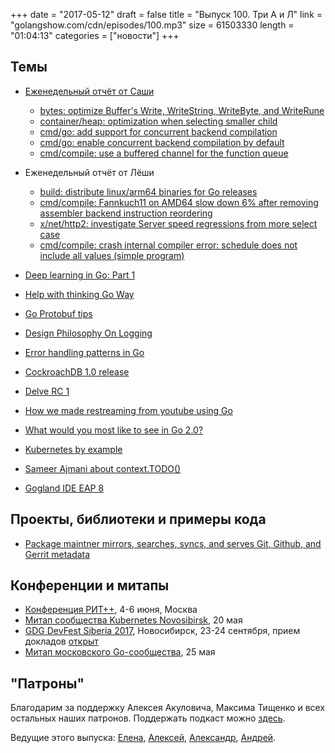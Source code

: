 +++
date = "2017-05-12"
draft = false
title = "Выпуск 100. Три А и Л"
link = "golangshow.com/cdn/episodes/100.mp3"
size = 61503330
length = "01:04:13"
categories = ["новости"]
+++

## Темы

* [Еженедельный отчёт от Саши](https://github.com/LK4D4/report/blob/master/reports/golang-05-09.md)
	* [bytes: optimize Buffer's Write, WriteString, WriteByte, and WriteRune](https://github.com/golang/go/commit/c08ac36761d3dc03d0a0b0ffb240c4a7c524536b)
	* [container/heap: optimization when selecting smaller child](https://github.com/golang/go/commit/f5352a7763c8f96f7f092990d64339eae0623263)
	* [cmd/go: add support for concurrent backend compilation](https://github.com/golang/go/commit/f4e5bd483b1c6f731c9925d3d1b66d2aba88980e)
	* [cmd/go: enable concurrent backend compilation by default](https://github.com/golang/go/commit/5e0bcb3893c2e54fdb96affcafd2953f20dd64eb)
	* [cmd/compile: use a buffered channel for the function queue](https://github.com/golang/go/commit/1213776650486aff30b607a6c6b6ece3e9c0155f)

* Еженедельный отчёт от Лёши
	* [build: distribute linux/arm64 binaries for Go releases](https://github.com/golang/go/issues/19082)
	* [cmd/compile: Fannkuch11 on AMD64 slow down 6% after removing assembler backend instruction reordering](https://github.com/golang/go/issues/18977)
	* [x/net/http2: investigate Server speed regressions from more select case](https://github.com/golang/go/issues/20302)
	* [cmd/compile: crash internal compiler error: schedule does not include all values (simple program)](https://github.com/golang/go/issues/20097)


* [Deep learning in Go: Part 1](http://gopherdata.io/post/deeplearning_in_go_part_1/)
* [Help with thinking Go Way](https://www.reddit.com/r/golang/comments/69u782/help_with_thinking_the_go_way/)
* [Go Protobuf tips](https://johanbrandhorst.github.io/blog/post/go-protobuf-tips/)
* [Design Philosophy On Logging](https://www.goinggo.net/2017/05/design-philosophy-on-logging.html)
* [Error handling patterns in Go](https://mijailovic.net/2017/05/09/error-handling-patterns-in-go/)
* [CockroachDB 1.0 release](https://www.cockroachlabs.com/blog/cockroachdb-1-0-release/)
* [Delve RC 1](https://groups.google.com/forum/#!topic/golang-nuts/kE-ZDrJEGR4)
* [How we made restreaming from youtube using Go](https://blog.maddevs.io/how-we-made-restreaming-from-youtube-using-go-dbe6eb1f1e0a)
* [What would you most like to see in Go 2.0?](https://twitter.com/golangnews/status/861213608411353089)
* [Kubernetes by example](http://kubernetesbyexample.com)
* [Sameer Ajmani about context.TODO()](https://groups.google.com/d/msg/golang-nuts/ti8M-fuu6RE/8w3LA1dXAwAJ)
* [Gogland IDE EAP 8](https://blog.jetbrains.com/go/2017/05/12/gogland-eap-8-is-available/)


## Проекты, библиотеки и примеры кода

* [Package maintner mirrors, searches, syncs, and serves Git, Github, and Gerrit metadata](http://golang.org/x/build/maintner)


## Конференции и митапы

* [Конференция РИТ++](http://ritfest.ru), 4-6 июня, Москва
* [Митап сообщества Kubernetes Novosibirsk](http://techno.2gis.ru/event/kubernetes), 20 мая
* [GDG DevFest Siberia 2017](https://gdg-siberia.com), Новосибирск, 23-24 сентября, прием докладов [открыт](https://bit.ly/dfSiberia17-c4p)
* [Митап московского Go-сообщества](https://www.meetup.com/Golang-Moscow/events/237805619/), 25 мая


## "Патроны"

Благодарим за поддержку Алексея Акуловича, Максима Тищенко и всех остальных наших патронов.
Поддержать подкаст можно [здесь](https://www.patreon.com/golangshow).

Ведущие этого выпуска: [Елена](https://twitter.com/webdeva), [Алексей](https://twitter.com/paaleksey), [Александр](https://twitter.com/LK4D4math), [Андрей](https://twitter.com/dadabird).

